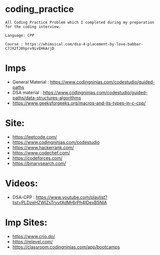 # coding_practice

```
All Coding Practice Problem which I completed during my preparation for the coding interview.

Language: CPP

Course : https://whimsical.com/dsa-4-placement-by-love-babbar-C7JX2fJ8hprv9ivEHkArjD
```

# Imps

- General Material : https://www.codingninjas.com/codestudio/guided-paths
- DSA material : https://www.codingninjas.com/codestudio/guided-paths/data-structures-algorithms
- https://www.geeksforgeeks.org/macros-and-its-types-in-c-cpp/

# Site:

- https://leetcode.com/
- https://www.codingninjas.com/codestudio
- https://www.hackerrank.com/
- https://www.codechef.com/
- https://codeforces.com/
- https://binarysearch.com/

# Videos:

- DSA-CPP : https://www.youtube.com/playlist?list=PLDzeHZWIZsTryvtXdMr6rPh4IDexB5NIA

# Imp Sites:

- https://www.crio.do/
- https://relevel.com/
- https://classroom.codingninjas.com/app/bootcamps
